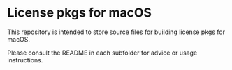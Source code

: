 # License pkgs for macOS

This repository is intended to store source files for building license pkgs for macOS.

Please consult the README in each subfolder for advice or usage instructions.
